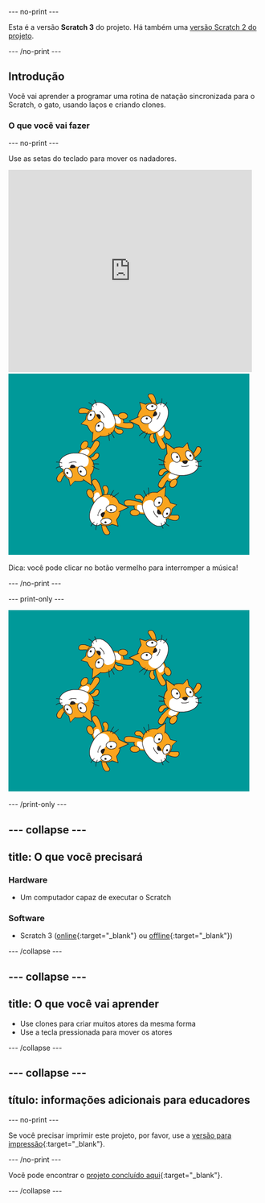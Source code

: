 --- no-print ---

Esta é a versão **Scratch 3** do projeto. Há também uma [versão Scratch 2 do projeto](https://projects.raspberrypi.org/pt-BR/projects/synchronised-swimming-scratch2).

--- /no-print ---

## Introdução

Você vai aprender a programar uma rotina de natação sincronizada para o Scratch, o gato, usando laços e criando clones.

### O que você vai fazer

--- no-print ---

Use as setas do teclado para mover os nadadores.

<div class="scratch-preview">
  <iframe allowtransparency="true" width="485" height="402" src="https://scratch.mit.edu/projects/embed/113149575/?autostart=false" frameborder="0" scrolling="no">></iframe>
  <img src="images/swim-final.png">
</div>

Dica: você pode clicar no botão vermelho para interromper a música!

--- /no-print ---

--- print-only ---

![projeto concluído](images/swim-final.png)

--- /print-only ---

--- collapse ---
---
title: O que você precisará
---

### Hardware

+ Um computador capaz de executar o Scratch

### Software

+ Scratch 3 ([online](http://rpf.io/scratchon){:target="_blank"} ou [offline](http://rpf.io/scratchoff){:target="_blank"})

--- /collapse ---

--- collapse ---
---
title: O que você vai aprender
---

- Use clones para criar muitos atores da mesma forma
- Use a tecla pressionada para mover os atores

--- /collapse ---

--- collapse ---
---
título: informações adicionais para educadores
---

--- no-print ---

Se você precisar imprimir este projeto, por favor, use a [versão para impressão](https://projects.raspberrypi.org/pt-BR/projects/synchronised-swimming/print){:target="_blank"}.

--- /no-print ---

Você pode encontrar o [projeto concluído aqui](http://rpf.io/p/pt-BR/synchronised-swimming-get){:target="_blank"}.

--- /collapse ---
